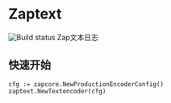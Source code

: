 # Zaptext
![[Build status](https://github.com/kaiiak/zaptext/actions)](https://github.com/kaiiak/zaptext/workflows/build/badge.svg)
Zap文本日志



## 快速开始

```golang
cfg := zapcore.NewProductionEncoderConfig()
zaptext.NewTextencoder(cfg)
```